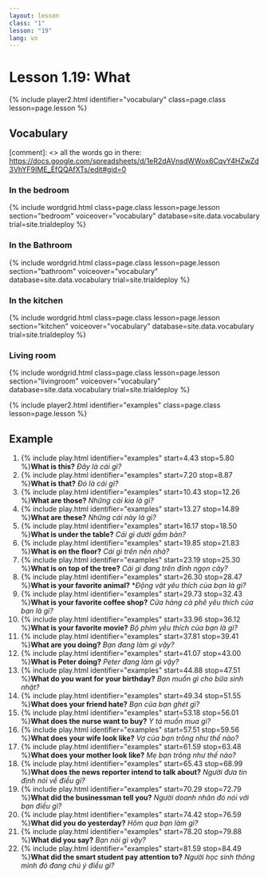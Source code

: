 ```yaml
---
layout: lesson
class: "1"
lesson: "19"
lang: vn
---
```



# Lesson 1.19: What


{% include player2.html identifier="vocabulary" class=page.class lesson=page.lesson %}
## Vocabulary 

[comment]: <>  all the words go in there: https://docs.google.com/spreadsheets/d/1eR2dAVnsdWWox6CqvY4HZwZd3VhYF9IME_EfQQAfXTs/edit#gid=0

### In the bedroom
{% include wordgrid.html 
		class=page.class 
		lesson=page.lesson 
		section="bedroom"
		voiceover="vocabulary"
		database=site.data.vocabulary 
		trial=site.trialdeploy %}

### In the Bathroom 
{% include wordgrid.html 
		class=page.class 
		lesson=page.lesson 
		section="bathroom"
		voiceover="vocabulary"
		database=site.data.vocabulary 
		trial=site.trialdeploy %}
		
### In the kitchen 
{% include wordgrid.html 
		class=page.class 
		lesson=page.lesson 
		section="kitchen"
		voiceover="vocabulary"
		database=site.data.vocabulary 
		trial=site.trialdeploy %}
		
### Living room 
{% include wordgrid.html 
		class=page.class 
		lesson=page.lesson 
		section="livingroom"
		voiceover="vocabulary"
		database=site.data.vocabulary 
		trial=site.trialdeploy %}


{% include player2.html identifier="examples" class=page.class lesson=page.lesson %}

## Example
1. {% include play.html identifier="examples" start=4.43 stop=5.80 %}**What is this?** *Đây là cái gì?*
2. {% include play.html identifier="examples" start=7.20 stop=8.87 %}**What is that?** *Đó là cái gì?*
3. {% include play.html identifier="examples" start=10.43 stop=12.26 %}**What are those?** *Những cái kia là gì?*
4. {% include play.html identifier="examples" start=13.27 stop=14.89 %}**What are these?** *Những cái này là gì?*
5. {% include play.html identifier="examples" start=16.17 stop=18.50 %}**What is under the table?** *Cái gì dưới gầm bàn?*
6. {% include play.html identifier="examples" start=19.85 stop=21.83 %}**What is on the floor?** *Cái gì trên nền nhà?*
7. {% include play.html identifier="examples" start=23.19 stop=25.30 %}**What is on top of the tree?** *Cái gì đang trên đỉnh ngọn cây?*
8. {% include play.html identifier="examples" start=26.30 stop=28.47 %}**What is your favorite animal?** **Động vật yêu thích của bạn là gì?*
9. {% include play.html identifier="examples" start=29.73 stop=32.43 %}**What is your favorite coffee shop?** *Cửa hàng cà phê yêu thích của bạn là gì?*
10. {% include play.html identifier="examples" start=33.96 stop=36.12 %}**What is your favorite movie?** *Bộ phim yêu thích của bạn là gì?*
11. {% include play.html identifier="examples" start=37.81 stop=39.41 %}**What are you doing?** *Bạn đang làm gì vậy?*
12. {% include play.html identifier="examples" start=41.07 stop=43.00 %}**What is Peter doing?** *Peter đang làm gì vậy?*
13. {% include play.html identifier="examples" start=44.88 stop=47.51 %}**What do you want for your birthday?** *Bạn muốn gì cho bữa sinh nhật?*
14. {% include play.html identifier="examples" start=49.34 stop=51.55 %}**What does your friend hate?** *Bạn của bạn ghét gì?*
15. {% include play.html identifier="examples" start=53.18 stop=56.01 %}**What does the nurse want to buy?** *Y tá muốn mua gì?*
16. {% include play.html identifier="examples" start=57.51 stop=59.56 %}**What does your wife look like?** *Vợ của bạn trông như thế nào?*
17. {% include play.html identifier="examples" start=61.59 stop=63.48 %}**What does your mother look like?** *Mẹ bạn trông như thế nào?*
18. {% include play.html identifier="examples" start=65.43 stop=68.99 %}**What does the news reporter intend to talk about?**  *Người đưa tin định nói về điều gì?*
19. {% include play.html identifier="examples" start=70.29 stop=72.79 %}**What did the businessman tell you?** *Người doanh nhân đó nói với bạn điều gì?*
20. {% include play.html identifier="examples" start=74.42 stop=76.59 %}**What did you do yesterday?** *Hôm qua bạn làm gì?*
21. {% include play.html identifier="examples" start=78.20 stop=79.88 %}**What did you say?** *Bạn nói gì vậy?*
22. {% include play.html identifier="examples" start=81.59 stop=84.49 %}**What did the smart student pay attention to?** *Người học sinh thông mình đó đang chú ý điều gì?*


